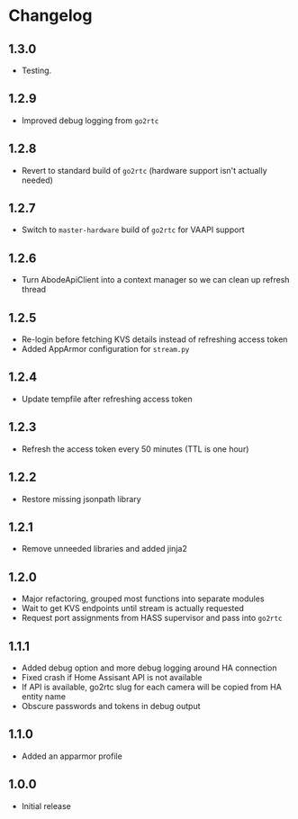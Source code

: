 # Changelog
## 1.3.0

- Testing.

## 1.2.9

- Improved debug logging from `go2rtc`

## 1.2.8

- Revert to standard build of `go2rtc` (hardware support isn't actually needed)

## 1.2.7

- Switch to `master-hardware` build of `go2rtc` for VAAPI support

## 1.2.6

- Turn AbodeApiClient into a context manager so we can clean up refresh thread

## 1.2.5

- Re-login before fetching KVS details instead of refreshing access token
- Added AppArmor configuration for `stream.py`

## 1.2.4

- Update tempfile after refreshing access token

## 1.2.3

- Refresh the access token every 50 minutes (TTL is one hour)

## 1.2.2

- Restore missing jsonpath library

## 1.2.1

- Remove unneeded libraries and added jinja2

## 1.2.0

- Major refactoring, grouped most functions into separate modules
- Wait to get KVS endpoints until stream is actually requested
- Request port assignments from HASS supervisor and pass into `go2rtc`

## 1.1.1

- Added debug option and more debug logging around HA connection
- Fixed crash if Home Assisant API is not available
- If API is available, go2rtc slug for each camera will be copied from HA entity name
- Obscure passwords and tokens in debug output

## 1.1.0

- Added an apparmor profile

## 1.0.0

- Initial release
